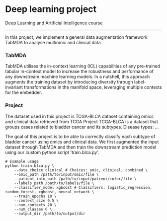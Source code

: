 # Deep learning project
Deep Learning and Artificial Intelligence course
___

In this project, we implement a general data augmentation framework TabMDA to analyse multiomic and clinical data.

### TabMDA
TabMDA utilises the in-context learning (ICL) capabilities of any pre-trained tabular in-context model to increase the robustness and performance of any downstream machine learning models. In a nutshell, this approach augments the training dataset by introducing diversity through label-invariant transformations in the manifold space, leveraging multiple contexts for the embedder. 

### Project
The dataset used in this project is TCGA-BLCA dataset containing omics and clinical data retrieved from TCGA Project
TCGA-BLCA is a dataset that groups cases related to bladder cancer and its subtypes.
Disease types:
...

The goal of this project is to be able to correctly classify each subtype of bladder cancer using omics and clinical data.
We first augmented the input dataset through TabMDA and then train the downstream prediction model using our custom python script 'train.blca.py'. 
```
# Example usage
python train.blca.py \
	--data_choice clinical # Choices: omic, clinical, combined \
	--omic_path /path/to/input/omic/file \
	--patient_info_path /path/to/input/patient/infor/file \
	--labels_path /path/to/labels/file \ 
	--classifier_model xgboost # Classifiers: logistic_regression, random_forest, xgboost, neural_network \
	--train_epochs 10 \
	--context_size 0.5 \
	--num_contexts 20 \
	--num_classes 6 \
    --output_dir /path/to/output/dir
```